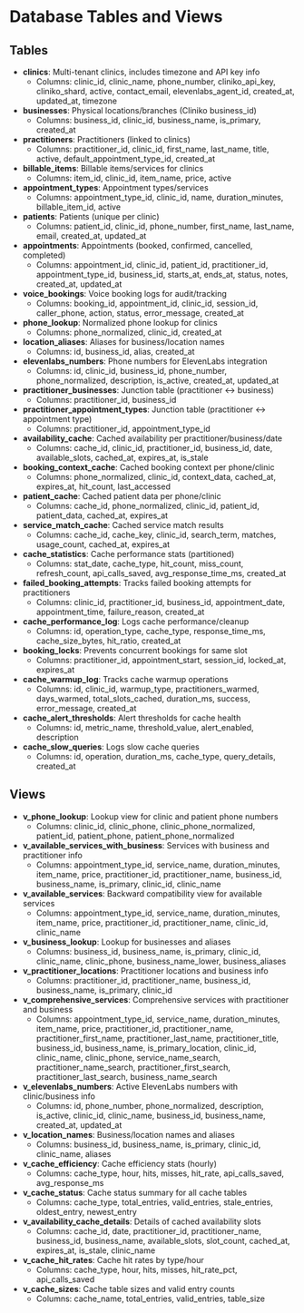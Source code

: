 # Database Tables and Views

## Tables

- **clinics**: Multi-tenant clinics, includes timezone and API key info
  - Columns: clinic_id, clinic_name, phone_number, cliniko_api_key, cliniko_shard, active, contact_email, elevenlabs_agent_id, created_at, updated_at, timezone
- **businesses**: Physical locations/branches (Cliniko business_id)
  - Columns: business_id, clinic_id, business_name, is_primary, created_at
- **practitioners**: Practitioners (linked to clinics)
  - Columns: practitioner_id, clinic_id, first_name, last_name, title, active, default_appointment_type_id, created_at
- **billable_items**: Billable items/services for clinics
  - Columns: item_id, clinic_id, item_name, price, active
- **appointment_types**: Appointment types/services
  - Columns: appointment_type_id, clinic_id, name, duration_minutes, billable_item_id, active
- **patients**: Patients (unique per clinic)
  - Columns: patient_id, clinic_id, phone_number, first_name, last_name, email, created_at, updated_at
- **appointments**: Appointments (booked, confirmed, cancelled, completed)
  - Columns: appointment_id, clinic_id, patient_id, practitioner_id, appointment_type_id, business_id, starts_at, ends_at, status, notes, created_at, updated_at
- **voice_bookings**: Voice booking logs for audit/tracking
  - Columns: booking_id, appointment_id, clinic_id, session_id, caller_phone, action, status, error_message, created_at
- **phone_lookup**: Normalized phone lookup for clinics
  - Columns: phone_normalized, clinic_id, created_at
- **location_aliases**: Aliases for business/location names
  - Columns: id, business_id, alias, created_at
- **elevenlabs_numbers**: Phone numbers for ElevenLabs integration
  - Columns: id, clinic_id, business_id, phone_number, phone_normalized, description, is_active, created_at, updated_at
- **practitioner_businesses**: Junction table (practitioner ↔ business)
  - Columns: practitioner_id, business_id
- **practitioner_appointment_types**: Junction table (practitioner ↔ appointment type)
  - Columns: practitioner_id, appointment_type_id
- **availability_cache**: Cached availability per practitioner/business/date
  - Columns: cache_id, clinic_id, practitioner_id, business_id, date, available_slots, cached_at, expires_at, is_stale
- **booking_context_cache**: Cached booking context per phone/clinic
  - Columns: phone_normalized, clinic_id, context_data, cached_at, expires_at, hit_count, last_accessed
- **patient_cache**: Cached patient data per phone/clinic
  - Columns: cache_id, phone_normalized, clinic_id, patient_id, patient_data, cached_at, expires_at
- **service_match_cache**: Cached service match results
  - Columns: cache_id, cache_key, clinic_id, search_term, matches, usage_count, cached_at, expires_at
- **cache_statistics**: Cache performance stats (partitioned)
  - Columns: stat_date, cache_type, hit_count, miss_count, refresh_count, api_calls_saved, avg_response_time_ms, created_at
- **failed_booking_attempts**: Tracks failed booking attempts for practitioners
  - Columns: clinic_id, practitioner_id, business_id, appointment_date, appointment_time, failure_reason, created_at
- **cache_performance_log**: Logs cache performance/cleanup
  - Columns: id, operation_type, cache_type, response_time_ms, cache_size_bytes, hit_ratio, created_at
- **booking_locks**: Prevents concurrent bookings for same slot
  - Columns: practitioner_id, appointment_start, session_id, locked_at, expires_at
- **cache_warmup_log**: Tracks cache warmup operations
  - Columns: id, clinic_id, warmup_type, practitioners_warmed, days_warmed, total_slots_cached, duration_ms, success, error_message, created_at
- **cache_alert_thresholds**: Alert thresholds for cache health
  - Columns: id, metric_name, threshold_value, alert_enabled, description
- **cache_slow_queries**: Logs slow cache queries
  - Columns: id, operation, duration_ms, cache_type, query_details, created_at

## Views

- **v_phone_lookup**: Lookup view for clinic and patient phone numbers
  - Columns: clinic_id, clinic_phone, clinic_phone_normalized, patient_id, patient_phone, patient_phone_normalized
- **v_available_services_with_business**: Services with business and practitioner info
  - Columns: appointment_type_id, service_name, duration_minutes, item_name, price, practitioner_id, practitioner_name, business_id, business_name, is_primary, clinic_id, clinic_name
- **v_available_services**: Backward compatibility view for available services
  - Columns: appointment_type_id, service_name, duration_minutes, item_name, price, practitioner_id, practitioner_name, clinic_id, clinic_name
- **v_business_lookup**: Lookup for businesses and aliases
  - Columns: business_id, business_name, is_primary, clinic_id, clinic_name, clinic_phone, business_name_lower, business_aliases
- **v_practitioner_locations**: Practitioner locations and business info
  - Columns: practitioner_id, practitioner_name, business_id, business_name, is_primary, clinic_id
- **v_comprehensive_services**: Comprehensive services with practitioner and business
  - Columns: appointment_type_id, service_name, duration_minutes, item_name, price, practitioner_id, practitioner_name, practitioner_first_name, practitioner_last_name, practitioner_title, business_id, business_name, is_primary_location, clinic_id, clinic_name, clinic_phone, service_name_search, practitioner_name_search, practitioner_first_search, practitioner_last_search, business_name_search
- **v_elevenlabs_numbers**: Active ElevenLabs numbers with clinic/business info
  - Columns: id, phone_number, phone_normalized, description, is_active, clinic_id, clinic_name, business_id, business_name, created_at, updated_at
- **v_location_names**: Business/location names and aliases
  - Columns: business_id, business_name, is_primary, clinic_id, clinic_name, aliases
- **v_cache_efficiency**: Cache efficiency stats (hourly)
  - Columns: cache_type, hour, hits, misses, hit_rate, api_calls_saved, avg_response_ms
- **v_cache_status**: Cache status summary for all cache tables
  - Columns: cache_type, total_entries, valid_entries, stale_entries, oldest_entry, newest_entry
- **v_availability_cache_details**: Details of cached availability slots
  - Columns: cache_id, date, practitioner_id, practitioner_name, business_id, business_name, available_slots, slot_count, cached_at, expires_at, is_stale, clinic_name
- **v_cache_hit_rates**: Cache hit rates by type/hour
  - Columns: cache_type, hour, hits, misses, hit_rate_pct, api_calls_saved
- **v_cache_sizes**: Cache table sizes and valid entry counts
  - Columns: cache_name, total_entries, valid_entries, table_size 